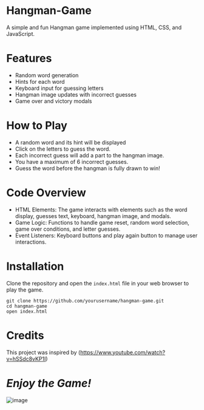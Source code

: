 # Hangman-Game
A simple and fun Hangman game implemented using HTML, CSS, and JavaScript.

# Features
* Random word generation
* Hints for each word
* Keyboard input for guessing letters
* Hangman image updates with incorrect guesses
* Game over and victory modals
  
# How to Play
* A random word and its hint will be displayed
* Click on the letters to guess the word.
* Each incorrect guess will add a part to the hangman image.
* You have a maximum of 6 incorrect guesses.
* Guess the word before the hangman is fully drawn to win!
  
# Code Overview
* HTML Elements: The game interacts with elements such as the word display, guesses text, keyboard, hangman image, and modals.
* Game Logic: Functions to handle game reset, random word selection, game over conditions, and letter guesses.
* Event Listeners: Keyboard buttons and play again button to manage user interactions.
  
# Installation
Clone the repository and open the `index.html` file in your web browser to play the game.

```
git clone https://github.com/yourusername/hangman-game.git
cd hangman-game
open index.html
```

# Credits
This project was inspired by (https://www.youtube.com/watch?v=hSSdc8vKP1I)

# ***Enjoy the Game!***

![image](https://github.com/ThatGuyAl3xC/Hangman-Game/assets/62447075/988087ea-120e-4092-a41b-8efd3109ba99)

